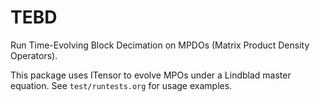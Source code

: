 # TEBD
Run Time-Evolving Block Decimation on MPDOs (Matrix Product Density Operators). 

This package uses ITensor to evolve MPOs under a Lindblad master equation. See `test/runtests.org` for usage examples.
